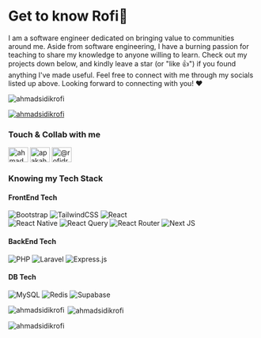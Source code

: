 <h1>Get to know Rofi👋</h1>

<p>I am a software engineer dedicated on bringing value to communities around me. Aside from software engineering, I have a burning passion for teaching to share my knowledge to anyone willing to learn. Check out my projects down below, and kindly leave a star (or "like 👍") if you found anything I've made useful. Feel free to connect with me through my socials listed up above. Looking forward to connecting with you! ❤️</p>

<p align="left"> <img src="https://komarev.com/ghpvc/?username=ahmadsidikrofi&label=Profile%20views&color=0e75b6&style=flat" alt="ahmadsidikrofi" /> </p>

<p align="left">
  <a href="https://github.com/ryo-ma/github-profile-trophy">
    <img src="https://github-profile-trophy.vercel.app/?username=ahmadsidikrofi" alt="ahmadsidikrofi" />
  </a>
</p>

<h3 align="left">Touch & Collab with me</h3>
<p align="left">
<a href="https://linkedin.com/in/ahmad sidik rofiudin" target="blank"><img align="center" src="https://raw.githubusercontent.com/rahuldkjain/github-profile-readme-generator/master/src/images/icons/Social/linked-in-alt.svg" alt="ahmad sidik rofiudin" height="30" width="40" /></a>
<a href="https://instagram.com/apakah.boleh" target="blank"><img align="center" src="https://raw.githubusercontent.com/rahuldkjain/github-profile-readme-generator/master/src/images/icons/Social/instagram.svg" alt="apakah.boleh" height="30" width="40" /></a>
<a href="https://www.hackerrank.com/@rofidragon71" target="blank"><img align="center" src="https://raw.githubusercontent.com/rahuldkjain/github-profile-readme-generator/master/src/images/icons/Social/hackerrank.svg" alt="@rofidragon71" height="30" width="40" /></a>
</p>

<h3 align="left">Knowing my Tech Stack</h3>
<h4 align="left">FrontEnd Tech</h4>

![Bootstrap](https://img.shields.io/badge/bootstrap-%238511FA.svg?style=for-the-badge&logo=bootstrap&logoColor=white)
![TailwindCSS](https://img.shields.io/badge/tailwindcss-%2338B2AC.svg?style=for-the-badge&logo=tailwind-css&logoColor=white)
![React](https://img.shields.io/badge/-React-blue?style=for-the-badge)
</br>
![React Native](https://img.shields.io/badge/react_native-%2320232a.svg?style=for-the-badge&logo=react&logoColor=%2361DAFB)
![React Query](https://img.shields.io/badge/-React%20Query-FF4154?style=for-the-badge&logo=react%20query&logoColor=white)
![React Router](https://img.shields.io/badge/React_Router-CA4245?style=for-the-badge&logo=react-router&logoColor=white)
![Next JS](https://img.shields.io/badge/Next-black?style=for-the-badge&logo=next.js&logoColor=white)

<h4 align="left">BackEnd Tech</h4>

![PHP](https://img.shields.io/badge/php-%23777BB4.svg?style=for-the-badge&logo=php&logoColor=white)
![Laravel](https://img.shields.io/badge/laravel-%23FF2D20.svg?style=for-the-badge&logo=laravel&logoColor=white)
![Express.js](https://img.shields.io/badge/express.js-%23404d59.svg?style=for-the-badge&logo=express&logoColor=%2361DAFB)

<h4 align="left">DB Tech</h4>

![MySQL](https://img.shields.io/badge/-mysql-white?style=for-the-badge)
![Redis](https://img.shields.io/badge/redis-%23DD0031.svg?style=for-the-badge&logo=redis&logoColor=white)
![Supabase](https://img.shields.io/badge/Supabase-3ECF8E?style=for-the-badge&logo=supabase&logoColor=white)

<p><img align="left" src="https://github-readme-stats.vercel.app/api/top-langs?username=ahmadsidikrofi&show_icons=true&locale=en&layout=compact" alt="ahmadsidikrofi" /></p>

<p>&nbsp;<img align="center" src="https://github-readme-stats.vercel.app/api?username=ahmadsidikrofi&show_icons=true&locale=en" alt="ahmadsidikrofi" /></p>

<p><img align="center" src="https://github-readme-streak-stats.herokuapp.com/?user=ahmadsidikrofi&" alt="ahmadsidikrofi" /></p>
